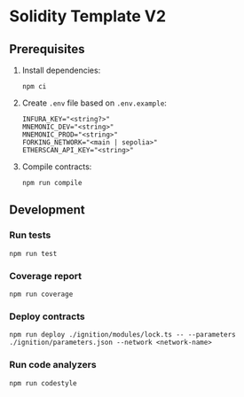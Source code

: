 # Solidity Template V2

## Prerequisites 

1. Install dependencies:

    ```shell
    npm ci
    ```

1. Create `.env` file based on `.env.example`:

    ```shell
    INFURA_KEY="<string?>"
    MNEMONIC_DEV="<string>"
    MNEMONIC_PROD="<string>"
    FORKING_NETWORK="<main | sepolia>"
    ETHERSCAN_API_KEY="<string>"
    ```

1. Compile contracts:

    ```shell
    npm run compile
    ```

## Development

### Run tests

```shell
npm run test
```

### Coverage report

```shell
npm run coverage
```

### Deploy contracts

```shell
npm run deploy ./ignition/modules/lock.ts -- --parameters ./ignition/parameters.json --network <network-name>
```

### Run code analyzers

```shell
npm run codestyle
```
